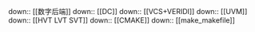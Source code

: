 down:: [[数字后端]]
down:: [[DC]]
down:: [[VCS+VERIDI]]
down:: [[UVM]]
down:: [[HVT LVT SVT]]
down:: [[CMAKE]]
down:: [[make_makefile]]